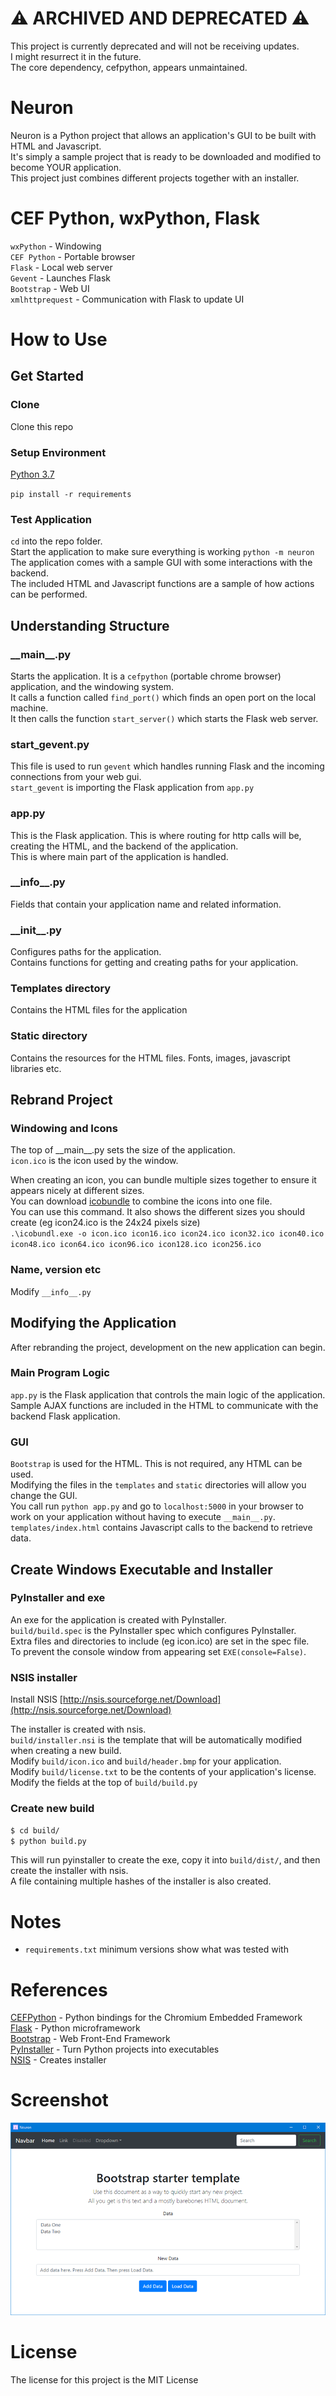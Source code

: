 # ⚠ ARCHIVED AND DEPRECATED ⚠
This project is currently deprecated and will not be receiving updates.  
I might resurrect it in the future.  
The core dependency, cefpython, appears unmaintained.  

# Neuron

Neuron is a Python project that allows an application's GUI to be built with HTML and Javascript.  
It's simply a sample project that is ready to be downloaded and modified to become YOUR application.  
This project just combines different projects together with an installer.  

# CEF Python, wxPython, Flask

`wxPython` - Windowing  
`CEF Python` - Portable browser  
`Flask` - Local web server  
`Gevent` - Launches Flask  
`Bootstrap` - Web UI  
`xmlhttprequest` - Communication with Flask to update UI  

# How to Use

## Get Started

### Clone

Clone this repo

### Setup Environment

[Python 3.7](https://www.python.org/downloads/)  

`pip install -r requirements`

### Test Application

`cd` into the repo folder.  
Start the application to make sure everything is working `python -m neuron`  
The application comes with a sample GUI with some interactions with the backend.  
The included HTML and Javascript functions are a sample of how actions can be performed.

## Understanding Structure

### \_\_main\_\_.py

Starts the application.  It is a `cefpython` (portable chrome browser) application, and the windowing system.  
It calls a function called `find_port()` which finds an open port on the local machine.  
It then calls the function `start_server()` which starts the Flask web server.

### start_gevent.py

This file is used to run `gevent` which handles running Flask and the incoming connections from your web gui.  
`start_gevent` is importing the Flask application from `app.py`

### app.py

This is the Flask application.  This is where routing for http calls will be, creating the HTML, and the backend of 
the application.  
This is where main part of the application is handled. 

### \_\_info\_\_.py

Fields that contain your application name and related information.

### \_\_init\_\_.py

Configures paths for the application.  
Contains functions for getting and creating paths for your application.  

### Templates directory

Contains the HTML files for the application

### Static directory

Contains the resources for the HTML files. Fonts, images, javascript libraries etc.

## Rebrand Project 

### Windowing and Icons

The top of \_\_main\_\_.py sets the size of the application.  
`icon.ico` is the icon used by the window.  

When creating an icon, you can bundle multiple sizes together to ensure it appears nicely at different sizes.  
You can download [icobundle](http://telegraphics.com.au/sw/product/ICOBundle) to combine the icons into one file.  
You can use this command. It also shows the different sizes you should create (eg icon24.ico is the 24x24 pixels size)  
`.\icobundl.exe -o icon.ico icon16.ico icon24.ico icon32.ico icon40.ico icon48.ico icon64.ico icon96.ico icon128.ico icon256.ico`

### Name, version etc

Modify `__info__.py`

## Modifying the Application

After rebranding the project, development on the new application can begin.

### Main Program Logic

`app.py` is the Flask application that controls the main logic of the application.  
Sample AJAX functions are included in the HTML to communicate with the backend Flask application.

### GUI

`Bootstrap` is used for the HTML.  This is not required, any HTML can be used.  
Modifying the files in the `templates` and `static` directories will allow you change the GUI.  
You call run `python app.py` and go to `localhost:5000` in your browser to work on your application without having 
to execute `__main__.py`.  
`templates/index.html` contains Javascript calls to the backend to retrieve data.

## Create Windows Executable and Installer

### PyInstaller and exe

An exe for the application is created with PyInstaller.  
`build/build.spec` is the PyInstaller spec which configures PyInstaller.  
Extra files and directories to include (eg icon.ico) are set in the spec file.  
To prevent the console window from appearing set `EXE(console=False)`.  

### NSIS installer

Install NSIS [http://nsis.sourceforge.net/Download](http://nsis.sourceforge.net/Download)  

The installer is created with nsis.  
`build/installer.nsi` is the template that will be automatically modified when creating a new build.  
Modify `build/icon.ico` and `build/header.bmp` for your application.  
Modify `build/license.txt` to be the contents of your application's license.  
Modify the fields at the top of `build/build.py`  

### Create new build

`$ cd build/`  
`$ python build.py`  

This will run pyinstaller to create the exe, copy it into `build/dist/`, and then create the installer with nsis.  
A file containing multiple hashes of the installer is also created.

# Notes

- `requirements.txt` minimum versions show what was tested with

# References

[CEFPython](https://github.com/cztomczak/cefpython) - Python bindings for the Chromium Embedded Framework  
[Flask](http://flask.pocoo.org/) - Python microframework  
[Bootstrap](http://getbootstrap.com/) - Web Front-End Framework  
[PyInstaller](http://www.pyinstaller.org/) - Turn Python projects into executables  
[NSIS](http://nsis.sourceforge.net/Main%5FPage) - Creates installer  

# Screenshot

![Neuron Screenshot](screen_shot.png)

# License

The license for this project is the MIT License
